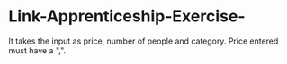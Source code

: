 # Link-Apprenticeship-Exercise-
It takes the input as price, number of people and category.
Price entered must have a ",".
